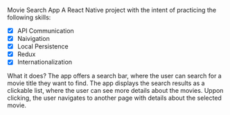 Movie Search App
A React Native project with the intent of practicing the following skills:

- [x] API Communication
- [x] Naivigation
- [x] Local Persistence
- [x] Redux
- [x] Internationalization

What it does?
The app offers a search bar, where the user can search for a movie title they want to find.
The app displays the search results as a clickable list, where the user can see more details about the movies.
Uppon clicking, the user navigates to another page with details about the selected movie.
